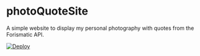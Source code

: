 # photoQuoteSite
A simple website to display my personal photography with quotes from the Forismatic API. 


<a href="http://quoteography.herokuapp.com/index.html">
  <img src="https://www.herokucdn.com/deploy/button.svg" alt="Deploy">
</a>

